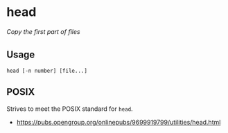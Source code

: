 # head
###### Copy the first part of files

## Usage

`head [-n number] [file...]`

## POSIX

Strives to meet the POSIX standard for `head`.

* https://pubs.opengroup.org/onlinepubs/9699919799/utilities/head.html

